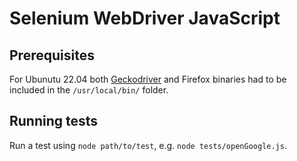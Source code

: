 # Selenium WebDriver JavaScript

## Prerequisites

For Ubunutu 22.04 both [Geckodriver](https://github.com/mozilla/geckodriver/releases/) and Firefox binaries had to be included in the `/usr/local/bin/` folder.

## Running tests

Run a test using `node path/to/test`, e.g. `node tests/openGoogle.js`.
